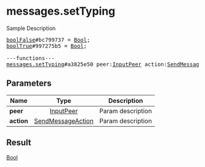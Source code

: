 # messages.setTyping

Sample Description

<pre>
<a href="../constructor/boolFalse.md">boolFalse</a>#bc799737 = <a href="../type/Bool.md">Bool</a>;
<a href="../constructor/boolTrue.md">boolTrue</a>#997275b5 = <a href="../type/Bool.md">Bool</a>;

---functions---
<a href="../method/messages.setTyping.md">messages.setTyping</a>#a3825e50 peer:<a href="../type/InputPeer.md">InputPeer</a> action:<a href="../type/SendMessageAction.md">SendMessageAction</a> = <a href="../type/Bool.md">Bool</a>;</pre>
## Parameters

| Name | Type | Description |
|------|:----:|-------------|
| **peer** | <a href="../type/InputPeer.md">InputPeer</a> | Param description |
| **action** | <a href="../type/SendMessageAction.md">SendMessageAction</a> | Param description |

## Result

<a href="../type/Bool.md">Bool</a>

